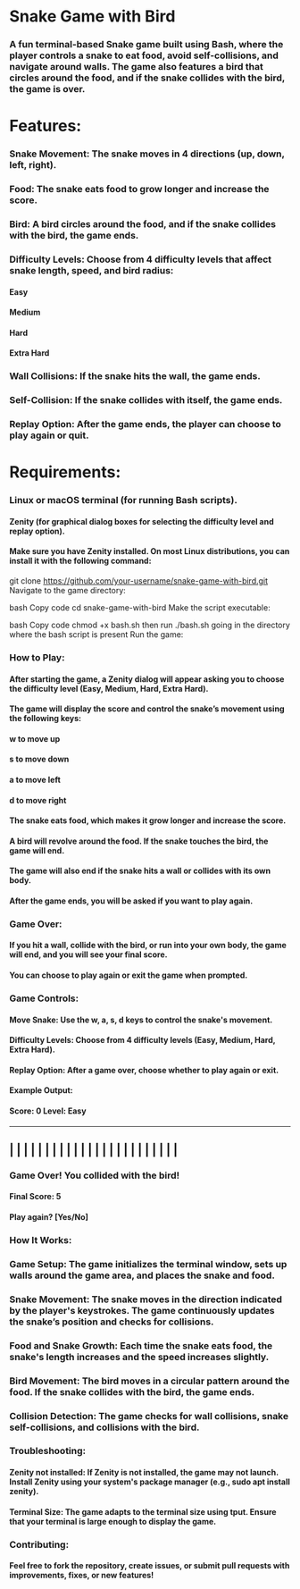 # Snake Game with Bird

### A fun terminal-based Snake game built using Bash, where the player controls a snake to eat food, avoid self-collisions, and navigate around walls. The game also features a bird that circles around the food, and if the snake collides with the bird, the game is over.

# Features:
### Snake Movement: The snake moves in 4 directions (up, down, left, right).
### Food: The snake eats food to grow longer and increase the score.
### Bird: A bird circles around the food, and if the snake collides with the bird, the game ends.
### Difficulty Levels: Choose from 4 difficulty levels that affect snake length, speed, and bird radius:
#### Easy
#### Medium
#### Hard
#### Extra Hard
### Wall Collisions: If the snake hits the wall, the game ends.
### Self-Collision: If the snake collides with itself, the game ends.
### Replay Option: After the game ends, the player can choose to play again or quit.
# Requirements:
### Linux or macOS terminal (for running Bash scripts).
#### Zenity (for graphical dialog boxes for selecting the difficulty level and replay option).
#### Make sure you have Zenity installed. On most Linux distributions, you can install it with the following command:

git clone https://github.com/your-username/snake-game-with-bird.git
Navigate to the game directory:

bash
Copy code
cd snake-game-with-bird
Make the script executable:

bash
Copy code
chmod +x bash.sh
then run ./bash.sh going in the directory where the bash script is present 
Run the game:
### How to Play:
#### After starting the game, a Zenity dialog will appear asking you to choose the difficulty level (Easy, Medium, Hard, Extra Hard).
#### The game will display the score and control the snake’s movement using the following keys:
#### w to move up
#### s to move down
#### a to move left
#### d to move right
#### The snake eats food, which makes it grow longer and increase the score.
#### A bird will revolve around the food. If the snake touches the bird, the game will end.
#### The game will also end if the snake hits a wall or collides with its own body.
#### After the game ends, you will be asked if you want to play again.
### Game Over:
#### If you hit a wall, collide with the bird, or run into your own body, the game will end, and you will see your final score.
#### You can choose to play again or exit the game when prompted.
### Game Controls:
#### Move Snake: Use the w, a, s, d keys to control the snake's movement.
#### Difficulty Levels: Choose from 4 difficulty levels (Easy, Medium, Hard, Extra Hard).
#### Replay Option: After a game over, choose whether to play again or exit.
#### Example Output:
#### Score: 0  Level: Easy
------------------------------------------------------------
|       |       |       |       |       |       |       |
|       |       |       |       |       |       |       |
|       |       |       |       |       |       |       |
------------------------------------------------------------
### Game Over! You collided with the bird!
#### Final Score: 5
#### Play again? [Yes/No]
### How It Works:
### Game Setup: The game initializes the terminal window, sets up walls around the game area, and places the snake and food.
### Snake Movement: The snake moves in the direction indicated by the player's keystrokes. The game continuously updates the snake’s position and checks for collisions.
### Food and Snake Growth: Each time the snake eats food, the snake's length increases and the speed increases slightly.
### Bird Movement: The bird moves in a circular pattern around the food. If the snake collides with the bird, the game ends.
### Collision Detection: The game checks for wall collisions, snake self-collisions, and collisions with the bird.
### Troubleshooting:
#### Zenity not installed: If Zenity is not installed, the game may not launch. Install Zenity using your system's package manager (e.g., sudo apt install zenity).
#### Terminal Size: The game adapts to the terminal size using tput. Ensure that your terminal is large enough to display the game.
### Contributing:
#### Feel free to fork the repository, create issues, or submit pull requests with improvements, fixes, or new features!



